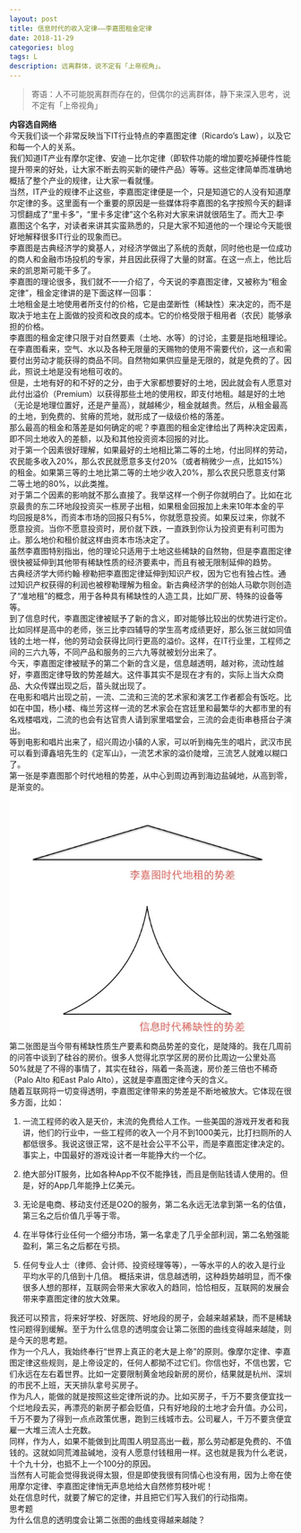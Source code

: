 ```yaml
---
layout: post
title: 信息时代的收入定律——李嘉图租金定律
date: 2018-11-29
categories: blog
tags: L
description: 远离群体，说不定有「上帝视角」。
---
```

>寄语：人不可能脱离群而存在的，但偶尔的远离群体，静下来深入思考，说不定有「上帝视角」  

**内容选自网络**  
今天我们谈一个非常反映当下IT行业特点的李嘉图定律（Ricardo’s Law），以及它和每一个人的关系。  
我们知道IT产业有摩尔定律、安迪－比尔定律（即软件功能的增加要吃掉硬件性能提升带来的好处，让大家不断去购买新的硬件产品）等等。这些定律简单而准确地概括了整个产业的规律，让大家一看就懂。  
当然，IT产业的规律不止这些，李嘉图定律便是一个，只是知道它的人没有知道摩尔定律的多。这里面有一个重要的原因是一些媒体将李嘉图的名字按照今天的翻译习惯翻成了“里卡多”，“里卡多定律”这个名称对大家来讲就很陌生了。而大卫∙李嘉图这个名字，对读者来讲其实蛮熟悉的，只是大家不知道他的一个理论今天能很好地解释很多IT行业的现象而已。  
李嘉图是古典经济学的奠基人，对经济学做出了系统的贡献，同时他也是一位成功的商人和金融市场投机的专家，并且因此获得了大量的财富。在这一点上，他比后来的凯恩斯可能干多了。  
李嘉图的理论很多，我们就不一一介绍了，今天说的李嘉图定律，又被称为“租金定律”，租金定律讲的是下面这样一回事：  
土地租金是土地使用者所支付的价格，它是由垄断性（稀缺性）来决定的，而不是取决于地主在上面做的投资和改良的成本。它的价格受限于租用者（农民）能够承担的价格。  
李嘉图的租金定律只限于对自然要素（土地、水等）的讨论，主要是指地租理论。在李嘉图看来，空气、水以及各种无限量的天赐物的使用不需要代价，这一点和需要付出劳动才能获得的商品不同。自然物如果供应量是无限的，就是免费的了。因此，照说土地是没有地租可收的。  
但是，土地有好的和不好的之分，由于大家都想要好的土地，因此就会有人愿意对此付出溢价（Premium）以获得那些土地的使用权，即支付地租。越是好的土地（无论是地理位置好，还是产量高），就越稀少，租金就越贵。然后，从租金最高的土地，到免费的、贫瘠的荒地，就形成了一级级价格的落差。  
那么最高的租金和落差是如何确定的呢？李嘉图的租金定律给出了两种决定因素，即不同土地收入的差额，以及和其他投资资本回报的对比。  
对于第一个因素很好理解，如果最好的土地相比第二等的土地，付出同样的劳动，农民能多收入20%，那么农民就愿意多支付20%（或者稍微少一点，比如15%）的租金。如果第三等的土地比第二等的土地少收入20%，那么农民只愿意支付第二等土地的80%，以此类推。  
对于第二个因素的影响就不那么直接了。我举这样一个例子你就明白了。比如在北京最贵的东二环地段投资买一栋房子出租，如果租金回报加上未来10年本金的平均回报是8%，而资本市场的回报只有5%，你就愿意投资。如果反过来，你就不愿意投资。当你不愿意投资时，房价就下跌，一直跌到你认为投资更有利可图为止。那么地价和租价就这样由资本市场决定了。  
虽然李嘉图特别指出，他的理论只适用于土地这些稀缺的自然物，但是李嘉图定律很快被延伸到其他带有稀缺性质的经济要素中，而且有被无限制延伸的趋势。  
古典经济学大师约翰∙穆勒把李嘉图定律延伸到知识产权，因为它也有独占性。通过知识产权获得的利润也被穆勒理解为租金。新古典经济学的创始人马歇尔则创造了“准地租”的概念，用于各种具有稀缺性的人造工具，比如厂房、特殊的设备等等。  
到了信息时代，李嘉图定律被赋予了新的含义，即对能够比较出的优势进行定价。比如同样是高中的老师，张三比李四辅导的学生高考成绩更好，那么张三就如同值钱的土地一样，他的劳动会获得比同行更高的溢价。这样，在IT行业里，工程师之间的三六九等，不同产品和服务的三六九等就被划分出来了。  
今天，李嘉图定律被赋予的第二个新的含义是，信息越透明，越对称，流动性越好，李嘉图定律导致的势差越大。这件事其实不是现在才有的，实际上当大众商品、大众传媒出现之后，苗头就出现了。  
在电影和唱片出现之前，一流、二流和三流的艺术家和演艺工作者都会有饭吃。比如在中国，杨小楼、梅兰芳这样一流的艺术家会在宫廷里和最繁华的大都市里的有名戏楼唱戏，二流的也会有达官贵人请到家里唱堂会，三流的会走街串巷搭台子演出。  
等到电影和唱片出来了，绍兴周边小镇的人家，可以听到梅先生的唱片，武汉市民可以看到谭鑫培先生的《定军山》，一流艺术家的溢价陡增，三流艺人就难以糊口了。  
第一张是李嘉图那个时代地租的势差，从中心到周边再到海边盐碱地，从高到零，是渐变的。  
![img](/img/pic/信息时代稀缺性的势差.png)
第二张图是当今带有稀缺性质生产要素和商品势差的变化，是陡降的。我在几周前的问答中谈到了硅谷的房价。很多人觉得北京学区房的房价比周边一公里处高50%就是了不得的事情了，其实在硅谷，隔着一条高速，房价差三倍也不稀奇（Palo Alto 和East Palo Alto），这就是李嘉图定律今天的含义。  
随着互联网将一切变得透明，李嘉图定律带来的势差是不断地被放大。它体现在很多方面，比如：  
1. 一流工程师的收入是天价，末流的免费给人工作。一些美国的游戏开发者和我讲，他们的行业中，一些工程师的收入一个月不到1000美元，比打扫厕所的人都低很多。我说这很正常，这不是社会公平不公平，而是李嘉图定律决定的。事实上，中国最好的游戏设计者一年能挣大约一个亿。  

2. 绝大部分IT服务，比如各种App不仅不能挣钱，而且是倒贴钱请人使用的。但是，好的App几年能挣上亿美元。

3. 无论是电商、移动支付还是O2O的服务，第二名永远无法拿到第一名的估值，第三名之后价值几乎等于零。

4. 在半导体行业任何一个细分市场，第一名拿走了几乎全部利润，第二名勉强能盈利，第三名之后都在亏损。

5. 任何专业人士（律师、会计师、投资经理等等），一等水平的人的收入是行业平均水平的几倍到十几倍。
概括来讲，信息越透明，这种趋势越明显，而不像很多人想的那样，互联网会带来大家收入的趋同，恰恰相反，互联网的发展会带来李嘉图定律的放大效果。  

我还可以预言，将来好学校、好医院、好地段的房子，会越来越紧缺，而不是稀缺性问题得到缓解。至于为什么信息的透明度会让第二张图的曲线变得越来越陡，则是今天的思考题。  
作为一个凡人，我始终奉行“世界上真正的老大是上帝”的原则。像摩尔定律、李嘉图定律这些规则，是上帝设定的，任何人都拗不过它们。你信也好，不信也罢，它们永远在左右着世界。比如一定要限制黄金地段新房的房价，结果就是杭州、深圳的市民不上班，天天排队拿号买房子。  
作为凡人，能做的就是按照这些定律所说的办。比如买房子，千万不要贪便宜找一个烂地段去买，再漂亮的新房子都会贬值，只有好地段的土地才会升值。办公司，千万不要为了得到一点点政策优惠，跑到三线城市去。公司雇人，千万不要贪便宜雇一大堆三流人士充数。  
同样，作为人，如果不能做到比周围人明显高出一截，那么劳动都是免费的、不值钱的。这就如同荒滩盐碱地，没有人愿意付钱租用一样。这也就是我为什么老说，十个九十分，也抵不上一个100分的原因。  
当然有人可能会觉得我说得太狠，但是即使我很有同情心也没有用，因为上帝在使用摩尔定律、李嘉图定律悄无声息地给大自然修剪枝叶呢！  
处在信息时代，就要了解它的定律，并且把它们写入我们的行动指南。  
思考题  
为什么信息的透明度会让第二张图的曲线变得越来越陡？  
